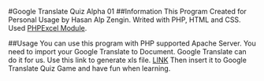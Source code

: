 #Google Translate Quiz Alpha 01
##Information
This Program Created for Personal Usage by Hasan Alp Zengin. Writed with PHP, HTML and CSS. Used [PHPExcel Module](https://github.com/PHPOffice/PHPExcel).

##Usage
You can use this program with PHP supported Apache Server.
You need to import your Google Translate to Document. Google Translate can do it for us.
Use this link to generate xls file. [LINK](https://docs.google.com/spreadsheets/import/inline?authuser=0)
Then insert it to Google Translate Quiz Game and have fun when learning.
